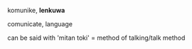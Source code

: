 komunike, **lenkuwa**

comunicate, language

can be said with 'mitan toki' = method of talking/talk method